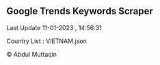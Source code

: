 

## Google Trends Keywords Scraper 
 
Last Update 11-01-2023 , 14:56:31

Country List :
VIETNAM.json



© Abdul Muttaqin 
